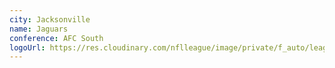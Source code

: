 ```yaml
---
city: Jacksonville
name: Jaguars
conference: AFC South
logoUrl: https://res.cloudinary.com/nflleague/image/private/f_auto/league/qycbib6ivrm9dqaexryk
---
```

